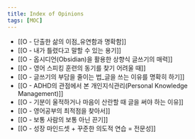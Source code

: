 ```yaml
---
title: Index of Opinions
tags: [MOC]
---
```


- [[O - 단출한 삶의 이점_유연함과 명확함]]
- [[O - 내가 틀렸다고 말할 수 있는 용기]]
- [[O - 옵시디언(Obsidian)을 활용한 상향식 글쓰기의 매력]]
- [[O - 영어 스피킹 훈련의 동기를 찾기 어려울 때]]
- [[O - 글쓰기의 부담을 줄이는 법_글을 쓰는 이유를 명확히 하기]]
- [[O - ADHD의 관점에서 본 개인지식관리(Personal Knowledge Management)]]
- [[O - 기분이 울적하거나 마음이 산란할 때 글을 써야 하는 이유]]
- [[O - 영어공부의 최적점을 찾아서]]
- [[O - 보통 사람의 보통 아닌 끈기]]
- [[O - 성장 마인드셋 + 꾸준한 의도적 연습 = 전문성]]